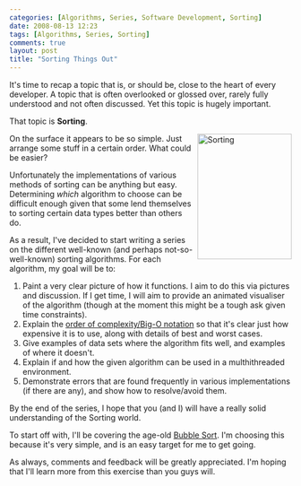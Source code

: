 ```yaml
---
categories: [Algorithms, Series, Software Development, Sorting]
date: 2008-08-13 12:23
tags: [Algorithms, Series, Sorting]
comments: true
layout: post
title: "Sorting Things Out"
---
```

It's time to recap a topic that is, or should be, close to the heart of every developer. A topic that is often overlooked or glossed over, rarely fully understood and not often discussed. Yet this topic is hugely important.

That topic is <strong>Sorting</strong>.

<!--more-->

<img src="/uploads/2008/08/sorting-beans.jpg" alt="Sorting" title="Sorting" width="168" height="224" style="float: right; margin-left: 5px; margin-bottom: 5px;" />On the surface it appears to be so simple. Just arrange some stuff in a certain order. What could be easier?

Unfortunately the implementations of various methods of sorting can be anything but easy. Determining <em>which</em> algorithm to choose can be difficult enough given that some lend themselves to sorting certain data types better than others do.

As a result, I've decided to start writing a series on the different well-known (and perhaps not-so-well-known) sorting algorithms. For each algorithm, my goal will be to:
<ol>
<li>Paint a very clear picture of how it functions. I aim to do this via pictures and discussion. If I get time, I will aim to provide an animated visualiser of the algorithm (though at the moment this might be a tough ask given time constraints).</li>
<li>Explain the <a href="http://en.wikipedia.org/wiki/Big_O_notation" title="Big O">order of complexity/Big-O notation</a> so that it's clear just how expensive it is to use, along with details of best and worst cases.</li>
<li>Give examples of data sets where the algorithm fits well, and examples of where it doesn't.</li>
<li>Explain if and how the given algorithm can be used in a multhithreaded environment.</li>
<li>Demonstrate errors that are found frequently in various implementations (if there are any), and show how to resolve/avoid them.</li>
</ol>
By the end of the series, I hope that you (and I) will have a really solid understanding of the Sorting world.

To start off with, I'll be covering the age-old <a href="/posts/sorting-algorithms-the-bubble-sort/" title="Sorting Algorithms: The Bubble Sort">Bubble Sort</a>. I'm choosing this because it's very simple, and is an easy target for me to get going.

As always, comments and feedback will be greatly appreciated. I'm hoping that I'll learn more from this exercise than you guys will.
